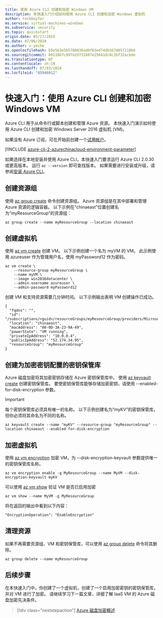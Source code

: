 ```yaml
---
title: 使用 Azure CLI 创建和加密 Windows VM
description: 本快速入门介绍如何使用 Azure CLI 创建和加密 Windows 虚拟机
author: rockboyfor
ms.service: virtual-machines-windows
ms.subservice: security
ms.topic: quickstart
origin.date: 05/17/2019
ms.date: 07/06/2020
ms.author: v-yeche
ms.openlocfilehash: b5e563e5b5780036ad0f83ed74db5674857218b6
ms.sourcegitcommit: 89118b7c897e2d731b87e25641dc0c1bf32acbde
ms.translationtype: HT
ms.contentlocale: zh-CN
ms.lasthandoff: 07/03/2020
ms.locfileid: "85946012"
---
```

# <a name="quickstart-create-and-encrypt-a-windows-vm-with-the-azure-cli"></a>快速入门：使用 Azure CLI 创建和加密 Windows VM

Azure CLI 用于从命令行或脚本创建和管理 Azure 资源。 本快速入门演示如何使用 Azure CLI 创建和加密 Windows Server 2016 虚拟机 (VM)。

如果没有 Azure 订阅，可在开始前创建一个[试用帐户](https://www.azure.cn/pricing/1rmb-trial)。

[!INCLUDE [azure-cli-2-azurechinacloud-environment-parameter](../../../includes/azure-cli-2-azurechinacloud-environment-parameter.md)]

如果选择在本地安装并使用 Azure CLI，本快速入门要求运行 Azure CLI 2.0.30 或更高版本。 运行 `az --version` 即可查找版本。 如果需要进行安装或升级，请参阅[安装 Azure CLI](https://docs.azure.cn/cli/install-azure-cli?view=azure-cli-latest)。

## <a name="create-a-resource-group"></a>创建资源组

使用 [az group create](https://docs.azure.cn/cli/group?view=azure-cli-latest#az-group-create) 命令创建资源组。 Azure 资源组是在其中部署和管理 Azure 资源的逻辑容器。 以下示例在“chinaeast”位置创建名为“myResourceGroup”的资源组：

```azurecli
az group create --name myResourceGroup --location chinaeast
```

## <a name="create-a-virtual-machine"></a>创建虚拟机

使用 [az vm create](https://docs.azure.cn/cli/vm?view=azure-cli-latest#az-vm-create) 创建 VM。 以下示例创建一个名为 myVM 的 VM。 此示例使用 azureuser 作为管理用户名，使用 myPassword12 作为密码。

```azurecli
az vm create \
    --resource-group myResourceGroup \
    --name myVM \
    --image win2016datacenter \
    --admin-username azureuser \
    --admin-password myPassword12
```

创建 VM 和支持资源需要几分钟时间。 以下示例输出表明 VM 创建操作已成功。

```azurecli
{
  "fqdns": "",
  "id": "/subscriptions/<guid>/resourceGroups/myResourceGroup/providers/Microsoft.Compute/virtualMachines/myVM",
  "location": "chinaeast",
  "macAddress": "00-0D-3A-23-9A-49",
  "powerState": "VM running",
  "privateIpAddress": "10.0.0.4",
  "publicIpAddress": "52.174.34.95",
  "resourceGroup": "myResourceGroup"
}
```

## <a name="create-a-key-vault-configured-for-encryption-keys"></a>创建为加密密钥配置的密钥保管库

Azure 磁盘加密将其加密密钥存储在 Azure 密钥保管库中。 使用 [az keyvault create](https://docs.azure.cn/cli/keyvault?view=azure-cli-latest#az-keyvault-create) 创建密钥保管库。 要使密钥保管库能够存储加密密钥，请使用 --enabled-for-disk-encryption 参数。
> [!Important]
> 每个密钥保管库必须具有唯一的名称。 以下示例创建名为“myKV”的密钥保管库，但你必须将其命名为不同的名称。

```azurecli
az keyvault create --name "myKV" --resource-group "myResourceGroup" --location chinaeast --enabled-for-disk-encryption
```

## <a name="encrypt-the-virtual-machine"></a>加密虚拟机

使用 [az vm encryption](https://docs.azure.cn/cli/vm/encryption?view=azure-cli-latest#az-vm-encryption) 加密 VM，为 --disk-encryption-keyvault 参数提供唯一的密钥保管库名称。

```azurecli
az vm encryption enable -g MyResourceGroup --name MyVM --disk-encryption-keyvault myKV
```

可以使用 [az vm show](https://docs.azure.cn/cli/vm/encryption?view=azure-cli-latest#az-vm-encryption-show) 验证 VM 是否已启用加密

```azurecli
az vm show --name MyVM -g MyResourceGroup
```

将在返回的输出中看到以下内容：

```azurecli
"EncryptionOperation": "EnableEncryption"
```

## <a name="clean-up-resources"></a>清理资源

如果不再需要资源组、VM 和密钥保管库，可以使用 [az group delete](https://docs.azure.cn/cli/group?view=azure-cli-latest#az-group-delete) 命令将其删除。

```azurecli
az group delete --name myResourceGroup
```

## <a name="next-steps"></a>后续步骤

在本快速入门中，你创建了一个虚拟机，创建了一个启用加密密钥的密钥保管库，并对 VM 进行了加密。  请继续学习下一篇文章，详细了解 IaaS VM 的 Azure 磁盘加密先决条件。

> [!div class="nextstepaction"]
> [Azure 磁盘加密概述](disk-encryption-overview.md)

<!-- Update_Description: update meta properties, wording update, update link -->